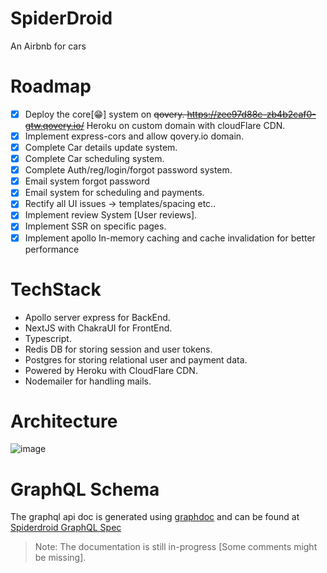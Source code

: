 # SpiderDroid
An Airbnb for cars

# Roadmap
- [x] Deploy the core[:grin:] system on ~~qovery. https://zee97d88c-zb4b2caf0-gtw.qovery.io/~~ Heroku on custom domain with cloudFlare CDN.
- [X] Implement express-cors and allow qovery.io domain.
- [x] Complete Car details update system.
- [x] Complete Car scheduling system.
- [x] Complete Auth/reg/login/forgot password system.
- [x] Email system forgot password
- [x] Email system for scheduling and payments.
- [x] Rectify all UI issues -> templates/spacing etc..
- [x] Implement review System [User reviews].
- [x] Implement SSR on specific pages.
- [x] Implement apollo In-memory caching and cache invalidation for better performance

# TechStack
- Apollo server express for BackEnd.
- NextJS with ChakraUI for FrontEnd.
- Typescript.
- Redis DB for storing session and user tokens.
- Postgres for storing relational user and payment data.
- Powered by Heroku with CloudFlare CDN.
- Nodemailer for handling mails.

# Architecture

![image](https://user-images.githubusercontent.com/18285895/142740407-1a6268f4-0ce9-45a4-9ed5-5dce108645c4.png)




# GraphQL Schema

The graphql api doc is generated using [graphdoc](https://github.com/2fd/graphdoc#readme) and can be found at [Spiderdroid GraphQL Spec](https://spiderdroid-schema.vercel.app/)

> Note: The documentation is still in-progress [Some comments might be missing].

